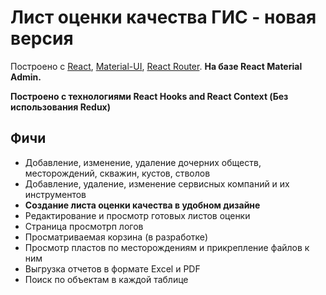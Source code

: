 # Лист оценки качества ГИС - новая версия

Построено с [React](https://facebook.github.io/react/), [Material-UI](https://material-ui.com), [React Router](https://reacttraining.com/react-router/).
**На базе React Material Admin.**

**Построено с технологиями React Hooks and React Context (Без использования Redux)**

## Фичи

- Добавление, изменение, удаление дочерних обществ, месторождений, скважин, кустов, стволов
- Добавление, удаление, изменение сервисных компаний и их инструментов
- **Создание листа оценки качества в удобном дизайне**
- Редактирование и просмотр готовых листов оценки
- Страница просмотрп логов
- Просматриваемая корзина (в разработке)
- Просмотр пластов по месторождениям и прикрепление файлов к ним
- Выгрузка отчетов в формате Excel и PDF
- Поиск по объектам в каждой таблице